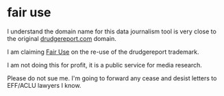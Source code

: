 # fair use

I understand the domain name for this data journalism tool is very close to the original [drudgereport.com](http://drudgereport.com) domain.

I am claiming [Fair Use](https://en.wikipedia.org/wiki/Fair_use) on the re-use of the drudgereport trademark.

I am not doing this for profit, it is a public service for media research.

Please do not sue me.  I'm going to forward any cease and desist letters to EFF/ACLU lawyers I know.
